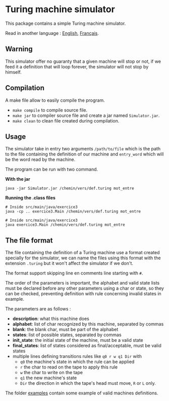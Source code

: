 # Turing machine simulator
This package contains a simple Turing machine simulator.

Read in another language : [English](README.en.md), [Français](README.md).

## Warning
This simulator offer no guaranty that a given machine will stop or not, if we feed it a definition that will loop forever,
the simulator will not stop by himself.


## Compilation
A make file allow to easily compile the program.
- `make compile` to compile source file.
- `make jar` to compiler source file and create a jar named `Simulator.jar`.
- `make clean` to clean file created during compilation.


## Usage
The simulator take in entry two arguments `/path/to/file` which is the path to the file containing the definition of our
machine and `entry_word` which will be the word read by the machine.

The program can be run with two command.

**With the jar**
```shell
java -jar Simulator.jar /chemin/vers/def.turing mot_entre
```

**Running the .class files**
```shell
# Inside src/main/java/exercice3
java -cp .. exercice3.Main /chemin/vers/def.turing mot_entre

# Inside src/main/java/exercice3
java exercice3.Main /chemin/vers/def.turing mot_entre
```


## The file format
The file containing the definition of a Turing machine use a format created specially for the simulator, we can name the 
files using this format with the extension `.turing` but it won't affect the simulator if we don't.

The format support skipping line en comments line starting with `#`.

The order of the parameters is important, the alphabet and valid state lists must be declared before any other parameters 
using a char or state, so they can be checked, preventing definition with rule concerning invalid states in example.

The parameters are as follows :
- **description**: what this machine does
- **alphabet**: list of char recognized by this machine, separated by commas
- **blank**: the blank char, must be part of the alphabet
- **states**: list of possible states, separated by commas
- **init_state**: the initial state of the machine, must be a valid state
- **final_states**: list of states considered as final/acceptable, must be valid states
- multiple lines defining transitions rules like `q0 r w q1 Dir` with
    - `q0` the machine's state in which the rule can be applied
    - `r` the char to read on the tape to apply this rule
    - `w` the char to write on the tape
    - `q1` the new machine's state
    - `Dir` the direction in which the tape's head must move, `R` or `L` only.

The folder [examples](examples) contain some example of valid machines definitions.
